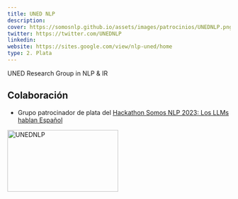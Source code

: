 ```yaml
---
title: UNED NLP
description:
cover: https://somosnlp.github.io/assets/images/patrocinios/UNEDNLP.png
twitter: https://twitter.com/UNEDNLP
linkedin:
website: https://sites.google.com/view/nlp-uned/home
type: 2. Plata
---
```


UNED Research Group in NLP & IR

## Colaboración

- Grupo patrocinador de plata del [Hackathon Somos NLP 2023: Los LLMs hablan Español](https://somosnlp.org/hackathon)

<div class="flex justify-center">
    <img alt="UNEDNLP" width="250" height="140" 
    src="https://somosnlp.github.io/assets/images/patrocinios/UNEDNLP.png" />
</div>
